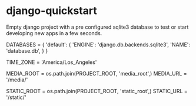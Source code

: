 django-quickstart
=================

Empty django project with a pre configured sqlite3 database to test or start developing new apps in a few seconds.



DATABASES = {
    'default': {
        'ENGINE': 'django.db.backends.sqlite3',
        'NAME': 'database.db',
    }
}



TIME_ZONE = 'America/Los_Angeles'


MEDIA_ROOT = os.path.join(PROJECT_ROOT, 'media_root',)
MEDIA_URL = '/media/'

STATIC_ROOT = os.path.join(PROJECT_ROOT, 'static_root',)
STATIC_URL = '/static/'


